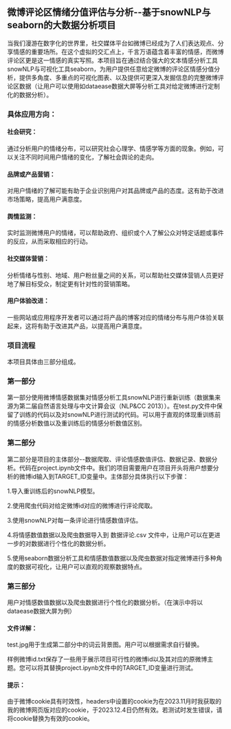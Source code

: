 ## 微博评论区情绪分值评估与分析--基于snowNLP与seaborn的大数据分析项目

当我们漫游在数字化的世界里，社交媒体平台如微博已经成为了人们表达观点、分享情感的重要场所。在这个虚拟的交汇点上，千言万语蕴含着丰富的情感，而微博评论区更是这一情感的真实写照。本项目旨在通过结合强大的文本情感分析工具snowNLP与可视化工具seaborn，为用户提供任意给定微博的评论区情感分值分析，提供多角度、多重点的可视化图表、以及提供可更深入发掘信息的完整微博评论区数据（让用户可以使用如dataease数据大屏等分析工具对给定微博进行定制化的数据分析）。

### 具体应用方向：

#### 社会研究：
通过分析用户的情绪分布，可以研究社会心理学、情感学等方面的现象。例如，可以关注不同时间用户情绪的变化，了解社会舆论的走向。

#### 品牌或产品营销：
对用户情绪的了解可能有助于企业识别用户对其品牌或产品的态度。这有助于改进市场策略，提高用户满意度。

#### 舆情监测：
实时监测微博用户的情绪，可以帮助政府、组织或个人了解公众对特定话题或事件的反应，从而采取相应的行动。

#### 社交媒体营销：
分析情绪与性别、地域、用户粉丝量之间的关系，可以帮助社交媒体营销人员更好地了解目标受众，制定更有针对性的营销策略。

#### 用户体验改进：
一些网站或应用程序开发者可以通过将产品的博客对应的情绪分布与用户体验关联起来，这将有助于改进其产品，以提高用户满意度。

### 项目流程

本项目具体由三部分组成。

### 第一部分

第一部分使用微博情感数据集对情感分析工具snowNLP进行重新训练（数据集来源为第二届自然语言处理与中文计算会议（NLP&CC 2013））。在test.py文件中保留了训练的代码以及对snowNLP进行测试的代码。可以用于直观的体现重训练前的情感分析数值以及重训练后的情感分析数值区别。

### 第二部分

第二部分是项目的主体部分--数据爬取、评论情感数值评估、数据记录、数据分析。代码在project.ipynb文件中。我们的项目需要用户在项目开头将用户想要分析的微博id输入到TARGET_ID变量中。主体部分具体执行以下步骤：

1.导入重训练后的snowNLP模型。

2.使用爬虫代码对给定微博id对应的微博进行评论爬取。

3.使用snowNLP对每一条评论进行情感数值评估。

4.将情感数值数据以及爬虫数据导入到 数据评论.csv 文件中，让用户可以在更进一步的对数据进行个性化的数据分析。

5.使用seaborn数据分析工具和情感数值数据以及爬虫数据对指定微博进行多种角度的数据可视化，让用户可以直观的观察数据特点。

### 第三部分

用户对情感数值数据以及爬虫数据进行个性化的数据分析。（在演示中将以dataease数据大屏为例）

#### 文件详解：

test.jpg用于生成第二部分中的词云背景图。用户可以根据需求自行替换。

样例微博id.txt保存了一些用于展示项目可行性的微博id以及其对应的原微博主题。您可以将其替换project.ipynb文件中的TARGET_ID变量进行测试。

#### 提示：

由于微博cookie具有时效性，headers中设置的cookie为在2023.11月时我获取的我的微博网页版对应的cookie，于2023.12.4日仍然有效。若测试时发生错误，请将cookie替换为有效的cookie。